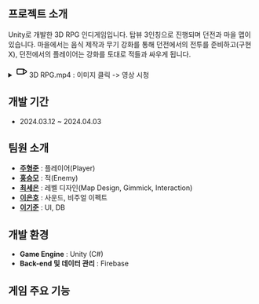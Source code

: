 ## 프로젝트 소개
Unity로 개발한 3D RPG 인디게임입니다. 탑뷰 3인칭으로 진행되며 던전과 마을 맵이 있습니다. 마을에서는 음식 제작과 무기 강화를 통해 던전에서의 전투를 준비하고(구현X), 던전에서의 플레이어는 강화를 토대로 적들과 싸우게 됩니다.  

<details>
  <summary>
    <svg xmlns="http://www.w3.org/2000/svg" width="24" height="24" viewBox="0 0 24 24" fill="none" stroke="currentColor" stroke-width="2" stroke-linecap="round" stroke-linejoin="round">
  <rect x="3" y="7" width="13" height="10" rx="2" ry="2"></rect>
  <polygon points="16 7 22 11 22 13 16 17 16 7"></polygon>
</svg>
    3D RPG.mp4  :  이미지 클릭 -> 영상 시청 
  </summary>

  [![유튜브 미리보기 이미지](https://img.youtube.com/vi/hSVZGd3OLH0/0.jpg)](https://www.youtube.com/watch?v=hSVZGd3OLH0)
</details>


## 개발 기간
- 2024.03.12 ~ 2024.04.03


## 팀원 소개
- **[주형준](https://github.com/JuicyJuiceJuicy)** : 플레이어(Player)
- **[홍승모](https://github.com/98Seungmo)** : 적(Enemy)
- **[최세은](https://github.com/CuteSeeun)** : 레벨 디자인(Map Design, Gimmick, Interaction)
- **[이은호](https://github.com/Eunho96)** : 사운드, 비주얼 이펙트
- **[이기준](https://github.com/LKJ94)** : UI, DB


## 개발 환경
- **Game Engine** : Unity (C#)
- **Back-end 및 데이터 관리** : Firebase

## 게임 주요 기능

